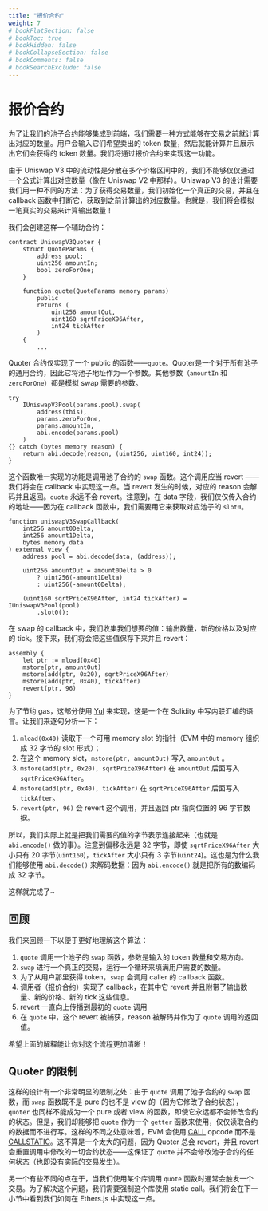 ```yaml
---
title: "报价合约"
weight: 7
# bookFlatSection: false
# bookToc: true
# bookHidden: false
# bookCollapseSection: false
# bookComments: false
# bookSearchExclude: false
---
```


# 报价合约

为了让我们的池子合约能够集成到前端，我们需要一种方式能够在交易之前就计算出对应的数量。用户会输入它们希望卖出的 token 数量，然后就能计算并且展示出它们会获得的 token 数量。我们将通过报价合约来实现这一功能。

由于 Uniswap V3 中的流动性是分散在多个价格区间中的，我们不能够仅仅通过一个公式计算出对应数量（像在 Uniswap V2 中那样）。Uniswap V3 的设计需要我们用一种不同的方法：为了获得交易数量，我们初始化一个真正的交易，并且在 callback 函数中打断它，获取到之前计算出的对应数量。也就是，我们将会模拟一笔真实的交易来计算输出数量！

我们会创建这样一个辅助合约：

```solidity
contract UniswapV3Quoter {
    struct QuoteParams {
        address pool;
        uint256 amountIn;
        bool zeroForOne;
    }

    function quote(QuoteParams memory params)
        public
        returns (
            uint256 amountOut,
            uint160 sqrtPriceX96After,
            int24 tickAfter
        )
    {
        ...
```

Quoter 合约仅实现了一个 public 的函数——`quote`。Quoter是一个对于所有池子的通用合约，因此它将池子地址作为一个参数。其他参数（`amountIn` 和 `zeroForOne`）都是模拟 swap 需要的参数。

```solidity
try
    IUniswapV3Pool(params.pool).swap(
        address(this),
        params.zeroForOne,
        params.amountIn,
        abi.encode(params.pool)
    )
{} catch (bytes memory reason) {
    return abi.decode(reason, (uint256, uint160, int24));
}
```

这个函数唯一实现的功能是调用池子合约的 `swap` 函数。这个调用应当 revert ——我们将会在 callback 中实现这一点。当 revert 发生的时候，对应的 reason 会解码并且返回。`quote` 永远不会 revert。注意到，在 data 字段，我们仅仅传入合约的地址——因为在 callback 函数中，我们需要用它来获取对应池子的 `slot0`。


```solidity
function uniswapV3SwapCallback(
    int256 amount0Delta,
    int256 amount1Delta,
    bytes memory data
) external view {
    address pool = abi.decode(data, (address));

    uint256 amountOut = amount0Delta > 0
        ? uint256(-amount1Delta)
        : uint256(-amount0Delta);

    (uint160 sqrtPriceX96After, int24 tickAfter) = IUniswapV3Pool(pool)
        .slot0();
```

在 swap 的 callback 中，我们收集我们想要的值：输出数量，新的价格以及对应的 tick。接下来，我们将会把这些值保存下来并且 revert：

```solidity
assembly {
    let ptr := mload(0x40)
    mstore(ptr, amountOut)
    mstore(add(ptr, 0x20), sqrtPriceX96After)
    mstore(add(ptr, 0x40), tickAfter)
    revert(ptr, 96)
}
```
为了节约 gas，这部分使用 [Yul](https://docs.soliditylang.org/en/latest/assembly.html) 来实现，这是一个在 Solidity 中写内联汇编的语言。让我们来逐句分析一下：

1. `mload(0x40)` 读取下一个可用 memory slot 的指针（EVM 中的 memory 组织成 32 字节的 slot 形式）；
2. 在这个 memory slot，`mstore(ptr, amountOut)` 写入 `amountOut` 。
3. `mstore(add(ptr, 0x20), sqrtPriceX96After)` 在 `amountOut` 后面写入 `sqrtPriceX96After`。
4. `mstore(add(ptr, 0x40), tickAfter)` 在 `sqrtPriceX96After` 后面写入 `tickAfter`。
5. `revert(ptr, 96)` 会 revert 这个调用，并且返回 ptr 指向位置的 96 字节数据。

所以，我们实际上就是把我们需要的值的字节表示连接起来（也就是 `abi.encode()` 做的事）。注意到偏移永远是 32 字节，即使 `sqrtPriceX96After` 大小只有 20 字节(`uint160`)，`tickAfter` 大小只有 3 字节(`uint24`)。这也是为什么我们能够使用 `abi.decode()` 来解码数据：因为 `abi.encode()` 就是把所有的数编码成 32 字节。

这样就完成了~

## 回顾

我们来回顾一下以便于更好地理解这个算法：
1. `quote` 调用一个池子的 `swap` 函数，参数是输入的 token 数量和交易方向。
2. `swap` 进行一个真正的交易，运行一个循环来填满用户需要的数量。
3. 为了从用户那里获得 token，`swap` 会调用 caller 的 callback 函数。
4. 调用者（报价合约）实现了 callback，在其中它 revert 并且附带了输出数量、新的价格、新的 tick 这些信息。
5. revert 一直向上传播到最初的 `quote` 调用
6. 在 `quote` 中，这个 revert 被捕获，reason 被解码并作为了 `quote` 调用的返回值。

希望上面的解释能让你对这个流程更加清晰！

## Quoter 的限制

这样的设计有一个非常明显的限制之处：由于 `quote` 调用了池子合约的 `swap` 函数，而 `swap` 函数既不是 pure 的也不是 view 的（因为它修改了合约状态），`quoter` 也同样不能成为一个 pure 或者 view 的函数，即使它永远都不会修改合约的状态。但是，我们却能够把 `quote` 作为一个 `getter` 函数来使用，仅仅读取合约的数据而不进行写。这样的不同之处意味着，EVM 会使用 [CALL](https://www.evm.codes/#f1) opcode 而不是 [CALLSTATIC](https://www.evm.codes/#fa)。这不算是一个太大的问题，因为 Quoter 总会 revert，并且 revert 会重置调用中修改的一切合约状态——这保证了 `quote` 并不会修改池子合约的任何状态（也即没有实际的交易发生）。

另一个有些不同的点在于，当我们使用某个库调用 `quote` 函数时通常会触发一个交易。为了解决这个问题，我们需要强制这个库使用 static call。我们将会在下一小节中看到我们如何在 Ethers.js 中实现这一点。
